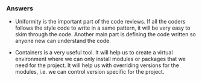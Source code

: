### Answers

- Uniformity is the important part of the code reviews. If all the coders follows
  the style code to write in a same pattern, it will be very easy to skim through
  the code. Another main part is defining the code written so anyone new can understand the code.


- Containers is a very useful tool. It will help us to create a virtual environment
  where we can only install modules or packages that we need for the project. It
  will help us with overriding versions for the modules, i.e. we can control version
  specific for the project.

